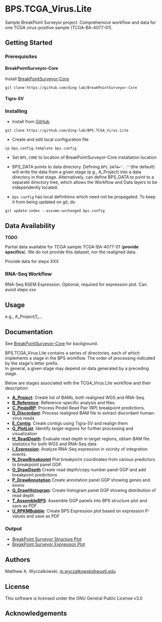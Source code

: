 # BPS.TCGA_Virus.Lite 
Sample BreakPoint Surveyor project.  Comprehensive workflow and data
for one TCGA virus-positive sample (TCGA-BA-4077-01).

## Getting Started
### Prerequisites

#### BreakPointSurveyor-Core
Install [BreakPointSurveyor-Core](https://github.com/ding-lab/BreakPointSurveyor-Core)

```git clone https://github.com/ding-lab/BreakPointSurveyor-Core```

#### Tigra-SV

### Installing
* Install from [GitHub](https://github.com/)

```
git clone https://github.com/ding-lab/BPS.TCGA_Virus.Lite
```

* Create and edit local configuration file

```cp bps.config.template bps.config```
  * Set `BPS_CORE` to location of BreakPointSurveyor-Core installation location
  * BPS_DATA points to data directory.  Defining `BPS_DATA=".."` (the default)
    will write the data from a given stage (e.g., A_Project) into a data directory 
    in that stage.  Alternatively, can define BPS_DATA to point to a separate directory 
    tree, which allows the Workflow and Data layers to be independently located.

* `bps.config` has local definitions which need not be propagated.  To keep it
  from being updated on git, do

```git update-index --assume-unchanged bps.config```


## Data Availability


**TODO**

Partial data available for TCGA sample TCGA-BA-4077-01 (**provide specifics**).  We do not
provide this dataset, nor the realigned data.

Provide data for steps XXX

### RNA-Seq Workflow
RNA-Seq RSEM Expression.  Optional, required for expression plot.  Can avoid steps xxx

## Usage
e.g., A_Project/1_...


## Documentation

See [BreakPointSurveyor-Core](https://github.com/ding-lab/BreakPointSurveyor-Core/README.md) 
for background.


BPS.TCGA_Virus.Lite contains a series of directories, each of which implements
a stage in the BPS workflow. The order of processing indicated by the stage's letter prefix.  
In general, a given stage may depend on data generated by a preceding stage.

Below are stages associated with the TCGA_Virus.Lite workflow and their description:

* **[A_Project](A_Project/README.md)**: Create list of BAMs, both realigned WGS and RNA-Seq.
* **[B_Reference](B_Reference/README.md)**: Reference-specific analysis and files.
* **[C_PindelRP](C_PindelRP/README.md)**: Process Pindel Read Pair (RP) breakpoint predictions.
* **[D_Discordant](D_Discordant/README.md)**: Process realigned BAM file to extract discordant human-virus reads
* **[E_Contig](E_Contig/README.md)**: Create contigs using Tigra-SV and realign them
* **[G_PlotList](G_PlotList/README.md)**: Identify target regions for further processing and visualization
* **[H_ReadDepth](H_ReadDepth/README.md)**: Evaluate read depth in target regions, obtain BAM file statistics for both WGS and RNA-Seq data
* **[I_Expression](I_Expression/README.md)**: Analyze RNA-Seq expression in vicinity of integration events.
* **[N_DrawBreakpoint](N_DrawBreakpoint/README.md)** Plot breakpoint coordinates from various predictors to breakpoint panel GGP.
* **[O_DrawDepth](O_DrawDepth/README.md)** Create read depth/copy number panel GGP and add breakpoint predictions
* **[P_DrawAnnotation](P_DrawAnnotation/README.md)** Create annotation panel GGP showing genes and exons
* **[Q_DrawHistogram](Q_DrawHistogram/README.md)**: Create histogram panel GGP showing distribution of read depth
* **[T_AssembleBPS](T_AssembleBPS/README.md)**: Assemble GGP panels into BPS structure plot and save as PDF
* **[U_RPKMBubble](U_RPKMBubble)**: Create BPS Expression plot based on expression P-values and save as PDF

### Output

* [BreakPoint Surveyor Structure Plot](T_AssembleBPS/plots/TCGA-BA-4077-01B-01D-2268-08.AA.chr14.BreakpointSurvey.pdf)
* [BreakPoint Surveyor Expression Plot](U_RPKMBubble/plots/TCGA-BA-4077-01B-01D-2268-08.AA.chr14.FDR.bubble.pdf)


## Authors
Matthew A. Wyczalkowski, m.wyczalkowski@wustl.edu

## License
This software is licensed under the GNU General Public License v3.0

## Acknowledgements
